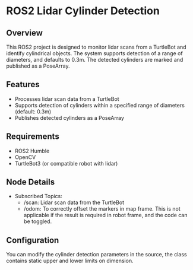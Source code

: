 # ROS2 Lidar Cylinder Detection

## Overview

This ROS2 project is designed to monitor lidar scans from a TurtleBot and identify cylindrical objects. The system supports detection of a range of diameters, and defaults to 0.3m. The detected cylinders are marked and published as a PoseArray.

## Features

- Processes lidar scan data from a TurtleBot
- Supports detection of cylinders within a specified range of diameters (default: 0.3m)
- Publishes detected cylinders as a PoseArray

## Requirements

- ROS2 Humble
- OpenCV
- TurtleBot3 (or compatible robot with lidar)

## Node Details

- Subscribed Topics:
  - /scan: Lidar scan data from the TurtleBot
  - /odom: To correctly offset the markers in map frame. This is not applicable if the result is required in robot frame, and the code can be toggled.

## Configuration

You can modify the cylinder detection parameters in the source, the class contains static upper and lower limits on dimension.
